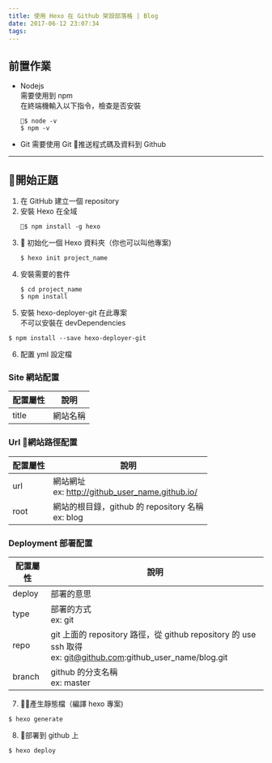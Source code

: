 ```yaml
---
title: 使用 Hexo 在 Github 架設部落格 | Blog
date: 2017-06-12 23:07:34
tags:
---
```


## 前置作業

* Nodejs  
    需要使用到 npm  
    在終端機輸入以下指令，檢查是否安裝
    ```
    $ node -v
    $ npm -v
    ```
* Git
    需要使用 Git 推送程式碼及資料到 Github
    
<!--more-->

---

## 開始正題
1. 在 GitHub 建立一個 repository
2. 安裝 Hexo 在全域
    ```
    $ npm install -g hexo
    ```
3.  初始化一個 Hexo 資料夾（你也可以叫他專案)
    ```
    $ hexo init project_name
    ```
4. 安裝需要的套件
    ```
    $ cd project_name
    $ npm install
    ```
5. 安裝 hexo-deployer-git 在此專案  
不可以安裝在 devDependencies
```
$ npm install --save hexo-deployer-git
```
6. 配置 yml 設定檔

### Site 網站配置
| 配置屬性 | 說明     |
|----------|----------|
| title    | 網站名稱 |

### Url 網站路徑配置
| 配置屬性 | 說明                                              |
|----------|---------------------------------------------------|
| url      | 網站網址 <br>ex: http://github_user_name.github.io/   |
| root     | 網站的根目錄，github 的 repository 名稱  <br>ex: blog |

### Deployment 部署配置
| 配置屬性 | 說明                                                                                                          |
|----------|---------------------------------------------------------------------------------------------------------------|
| deploy   | 部署的意思                                                                                                    |
| type     | 部署的方式 <br>ex: git                                                                                            |
| repo     | git 上面的 repository 路徑，從 github repository 的 use ssh 取得 <br>ex: git@github.com:github_user_name/blog.git |
| branch   | github 的分支名稱 <br>ex: master                                                                                  |
  
7. 產生靜態檔（編譯 hexo 專案)
```
$ hexo generate
```

8. 部署到 github 上
```
$ hexo deploy
```
